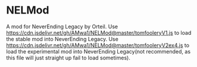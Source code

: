 # NELMod
A mod for NeverEnding Legacy by Orteil.
Use https://cdn.jsdelivr.net/gh/AMwa1/NELMod@master/tomfooleryV1.js to load the stable mod into NeverEnding Legacy.
Use https://cdn.jsdelivr.net/gh/AMwa1/NELMod@master/tomfooleryV2ex4.js to load the experimental mod into NeverEnding Legacy(not recommended, as this file will just straight up fail to load sometimes).
